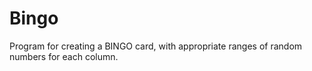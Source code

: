 # Bingo
Program for creating a BINGO card, with appropriate ranges of random numbers for each column.
